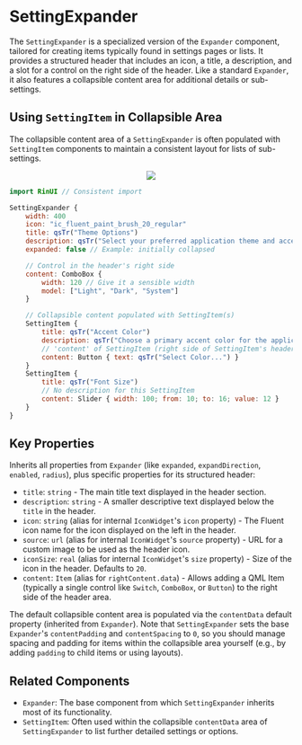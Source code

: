 # SettingExpander

The `SettingExpander` is a specialized version of the `Expander` component, tailored for creating items typically found in settings pages or lists. It provides a structured header that includes an icon, a title, a description, and a slot for a control on the right side of the header. Like a standard `Expander`, it also features a collapsible content area for additional details or sub-settings.

## Using `SettingItem` in Collapsible Area

The collapsible content area of a `SettingExpander` is often populated with `SettingItem` components to maintain a consistent layout for lists of sub-settings.

<div align="center">
  <img src="/assets/images/Layout/SettingExpander/settingexpander-with-items.png"> <!-- Placeholder: image path to be confirmed or created -->
</div>

```qml
import RinUI // Consistent import

SettingExpander {
    width: 400
    icon: "ic_fluent_paint_brush_20_regular"
    title: qsTr("Theme Options")
    description: qsTr("Select your preferred application theme and accent color.")
    expanded: false // Example: initially collapsed

    // Control in the header's right side
    content: ComboBox {
        width: 120 // Give it a sensible width
        model: ["Light", "Dark", "System"]
    }

    // Collapsible content populated with SettingItem(s)
    SettingItem {
        title: qsTr("Accent Color")
        description: qsTr("Choose a primary accent color for the application.")
        // 'content' of SettingItem (right side of SettingItem's header)
        content: Button { text: qsTr("Select Color...") } 
    }
    SettingItem {
        title: qsTr("Font Size")
        // No description for this SettingItem
        content: Slider { width: 100; from: 10; to: 16; value: 12 }
    }
}
```

## Key Properties

Inherits all properties from `Expander` (like `expanded`, `expandDirection`, `enabled`, `radius`), plus specific properties for its structured header:

*   `title`: `string` - The main title text displayed in the header section.
*   `description`: `string` - A smaller descriptive text displayed below the `title` in the header.
*   `icon`: `string` (alias for internal `IconWidget`'s `icon` property) - The Fluent icon name for the icon displayed on the left in the header.
*   `source`: `url` (alias for internal `IconWidget`'s `source` property) - URL for a custom image to be used as the header icon.
*   `iconSize`: `real` (alias for internal `IconWidget`'s `size` property) - Size of the icon in the header. Defaults to `20`.
*   `content`: `Item` (alias for `rightContent.data`) - Allows adding a QML Item (typically a single control like `Switch`, `ComboBox`, or `Button`) to the right side of the header area.

The default collapsible content area is populated via the `contentData` default property (inherited from `Expander`). Note that `SettingExpander` sets the base `Expander`'s `contentPadding` and `contentSpacing` to `0`, so you should manage spacing and padding for items within the collapsible area yourself (e.g., by adding `padding` to child items or using layouts).

## Related Components

*   `Expander`: The base component from which `SettingExpander` inherits most of its functionality.
*   `SettingItem`: Often used within the collapsible `contentData` area of `SettingExpander` to list further detailed settings or options.

```
